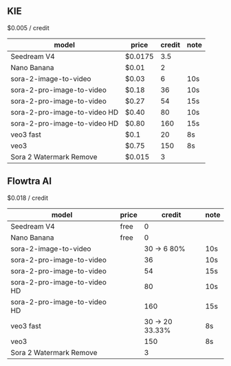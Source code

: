 ## KIE

$0.005 / credit 

| model | price | credit | note |
| --- | --- | --- | --- |
| Seedream V4 | $0.0175 | 3.5 |  |
| Nano Banana | $0.01 | 2 |  |
| sora-2-image-to-video | $0.03 | 6 | 10s |
| sora-2-pro-image-to-video | $0.18 | 36 | 10s |
| sora-2-pro-image-to-video | $0.27 | 54 | 15s |
| sora-2-pro-image-to-video HD | $0.40 | 80 | 10s |
| sora-2-pro-image-to-video HD | $0.80 | 160 | 15s |
| veo3 fast | $0.1 | 20 | 8s |
| veo3 | $0.75 | 150 | 8s |
| Sora 2 Watermark Remove  | $0.015 | 3 |  |

## Flowtra AI

$0.018 / credit 

| model | price | credit | note |
| --- | --- | --- | --- |
| Seedream V4 | free | 0 |  |
| Nano Banana | free | 0 |  |
| sora-2-image-to-video |  | 30 → 6 80% | 10s |
| sora-2-pro-image-to-video |  | 36 | 10s |
| sora-2-pro-image-to-video |  | 54 | 15s |
| sora-2-pro-image-to-video HD |  | 80 | 10s |
| sora-2-pro-image-to-video HD |  | 160 | 15s |
| veo3 fast |  | 30 → 20 33.33% | 8s |
| veo3 |  | 150 | 8s |
| Sora 2 Watermark Remove  |  | 3 |  |